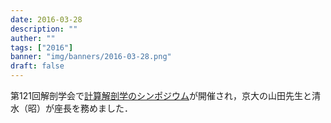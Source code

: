```yaml
---
date: 2016-03-28
description: ""
auther: ""
tags: ["2016"]
banner: "img/banners/2016-03-28.png"
draft: false
---
```

第121回解剖学会で[計算解剖学のシンポジウム](http://www.procomu.jp/anat121/ss_ws.html)が開催され，京大の山田先生と清水（昭）が座長を務めました．
<!--more-->

